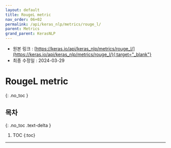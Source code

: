 ```yaml
---
layout: default
title: RougeL metric
nav_order: 06+02
permalink: /api/keras_nlp/metrics/rouge_l/
parent: Metrics
grand_parent: KerasNLP
---
```


* 원본 링크 : [https://keras.io/api/keras_nlp/metrics/rouge_l/](https://keras.io/api/keras_nlp/metrics/rouge_l/){:target="_blank"}
* 최종 수정일 : 2024-03-29

# RougeL metric
{: .no_toc }

## 목차
{: .no_toc .text-delta }

1. TOC
{:toc}

---
